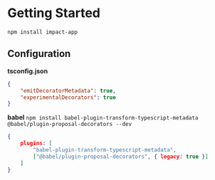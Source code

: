 # Getting Started

`npm install impact-app`

## Configuration

**tsconfig.json**
```json
{
    "emitDecoratorMetadata": true,
    "experimentalDecorators": true
}
```


**babel**
`npm install babel-plugin-transform-typescript-metadata @babel/plugin-proposal-decorators --dev`

```json
{
    plugins: [
        "babel-plugin-transform-typescript-metadata",
        ["@babel/plugin-proposal-decorators", { legacy: true }]
    ]
}
```


